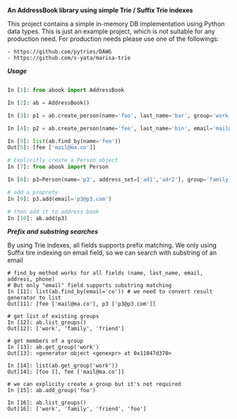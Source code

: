 **An AddressBook library using simple Trie / Suffix Trie indexes**

This project contains a simple in-memory DB implementation using Python data types.
 This is just an example project, which is not suitable for any production need.
 For production needs please use one of the followings:
 
    - https://github.com/pytries/DAWG
    - https://github.com/s-yata/marisa-trie
    


***Usage***

```python

In [1]: from abook import AddressBook

In [2]: ab = AddressBook()

In [3]: p1 = ab.create_person(name='foo', last_name='bar', group='work')

In [4]: p2 = ab.create_person(name='fee', last_name='bin', email='mail@ma.co',  group_set=['work', 'friend'])

In [5]: list(ab.find_by(name='fee'))
Out[5]: [fee ['mail@ma.co']]

# Explicitly create a Person object
In [7]: from abook import Person

In [8]: p3=Person(name='p3', address_set=['ad1','adr2'], group='family')

# add a proprety
In [9]: p3.add(email='p3@p3.com')

# then add it to address book
In [10]: ab.add(p3)
```
***Prefix and substring searches***

By using Trie indexes, all fields supports prefix matching.
 We only using Suffix tire indexing on  email field, 
 so we can search with substring of an email

```
# find_by method works for all fields (name, last_name, email, address, phone)
# But only "email" field supports substring matching
In [11]: list(ab.find_by(email='co')) # we need to convert result generator to list
Out[11]: [fee ['mail@ma.co'], p3 ['p3@p3.com']]

# get list of existing groups
In [12]: ab.list_groups()
Out[12]: ['work', 'family', 'friend']

# get members of a group
In [13]: ab.get_group('work')
Out[13]: <generator object <genexpr> at 0x11047d370>

In [14]: list(ab.get_group('work'))
Out[14]: [foo [], fee ['mail@ma.co']]

# we can explicity create a group but it's not required
In [15]: ab.add_group('foo')

In [16]: ab.list_groups()
Out[16]: ['work', 'family', 'friend', 'foo']


```
